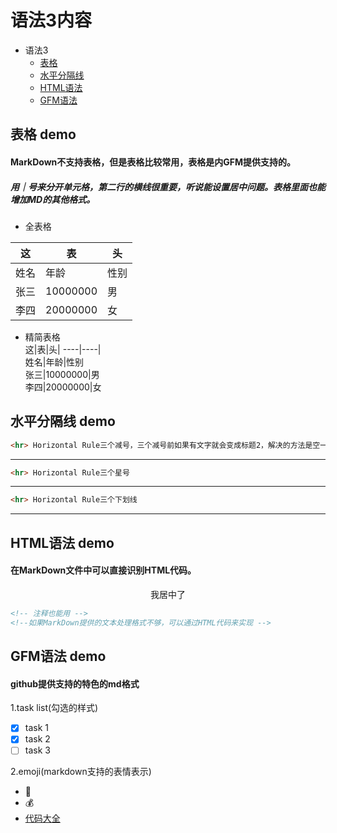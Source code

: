 # 语法3内容
* 语法3
  * [表格]
  * [水平分隔线]
  * [HTML语法]
  * [GFM语法]
## 表格 demo
#### MarkDown不支持表格，但是表格比较常用，表格是内GFM提供支持的。
##### 用｜号来分开单元格，第二行的横线很重要，听说能设置居中问题。表格里面也能增加MD的其他格式。
- 全表格

|这|表|头|
|----|----|----|
|姓名|年龄|性别|
|张三|10000000|男|
|李四|20000000|女|
- 精简表格  
这|表|头|
----|----|  
姓名|年龄|性别   
张三|10000000|男  
李四|20000000|女  
## 水平分隔线 demo
```HTML
<hr> Horizontal Rule三个减号，三个减号前如果有文字就会变成标题2，解决的方法是空一行
```
---
```HTML
<hr> Horizontal Rule三个星号
```
***
```HTML
<hr> Horizontal Rule三个下划线
```
___
## HTML语法 demo
#### 在MarkDown文件中可以直接识别HTML代码。
<p align="center">我居中了</p>   

```HTML
<!-- 注释也能用 -->
<!--如果MarkDown提供的文本处理格式不够，可以通过HTML代码来实现 -->
```  

## GFM语法 demo
#### github提供支持的特色的md格式

1.task list(勾选的样式)
  - [x] task 1
  - [x] task 2
  - [ ] task 3  
  
2.emoji(markdown支持的表情表示)
  - :floppy_disk:
  - :moneybag:
  - [代码大全]

[表格]: demo3.md#表格-demo
[水平分隔线]: demo3.md#水平分隔线-demo
[HTML语法]: demo3.md#HTML语法-demo
[GFM语法]: demo3.md#GFM语法-demo
[代码大全]: https://github.com/guodongxiaren/README/blob/master/emoji.md
